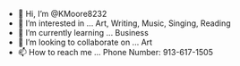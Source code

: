 - 👋 Hi, I’m @KMoore8232
- 👀 I’m interested in ... Art, Writing, Music, Singing, Reading
- 🌱 I’m currently learning ... Business
- 💞️ I’m looking to collaborate on ... Art
- 📫 How to reach me ... Phone Number: 913-617-1505

<!---
KMoore8232/KMoore8232 is a ✨ special ✨ repository because its `README.md` (this file) appears on your GitHub profile.
You can click the Preview link to take a look at your changes.
--->

